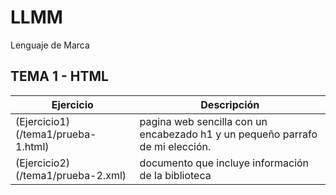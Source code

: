 # LLMM
Lenguaje de Marca
## TEMA 1 - HTML
Ejercicio | Descripción
----------|-----------
(Ejercicio1)(/tema1/prueba-1.html)| pagina web sencilla con un encabezado h1 y un pequeño parrafo de mi elección.
(Ejercicio2)(/tema1/prueba-2.xml) | documento que incluye información de la biblioteca
